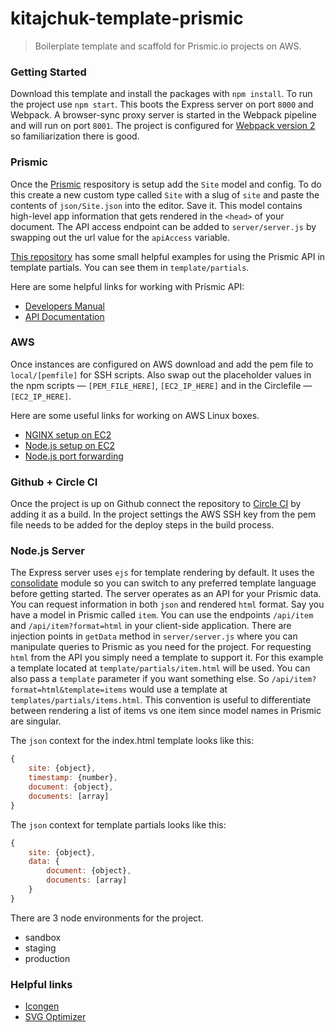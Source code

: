 kitajchuk-template-prismic
==========================

> Boilerplate template and scaffold for Prismic.io projects on AWS.



### Getting Started

Download this template and install the packages with `npm install`. To run the project use `npm start`. This boots the Express server on port `8000` and Webpack. A browser-sync proxy server is started in the Webpack pipeline and will run on port `8001`. The project is configured for [Webpack version 2](https://webpack.js.org/guides/migrating) so familiarization there is good.


### Prismic

Once the [Prismic](http://prismic.io) respository is setup add the `Site` model and config. To do this create a new custom type called `Site` with a slug of `site` and paste the contents of `json/Site.json` into the editor. Save it. This model contains high-level app information that gets rendered in the `<head>` of your document. The API access endpoint can be added to `server/server.js` by swapping out the url value for the `apiAccess` variable.

[This repository](https://github.com/kitajchuk/kitajchuk-www) has some small helpful examples for using the Prismic API in template partials. You can see them in `template/partials`.

Here are some helpful links for working with Prismic API:
* [Developers Manual](https://prismic.io/docs/old/documentation/developers-manual)
* [API Documentation](https://prismic.io/docs/old/documentation/api-documentation)


### AWS

Once instances are configured on AWS download and add the pem file to `local/[pemfile]` for SSH scripts. Also swap out the placeholder values in the npm scripts — `[PEM_FILE_HERE]`, `[EC2_IP_HERE]` and in the Circlefile — `[EC2_IP_HERE]`.

Here are some useful links for working on AWS Linux boxes.
* [NGINX setup on EC2](https://gist.github.com/dragonjet/270cf0139df45d1b7690)
* [Node.js setup on EC2](https://codeforgeek.com/2015/05/setup-node-development-environment-amazon-ec2)
* [Node.js port forwarding](https://gist.github.com/kentbrew/776580)


### Github + Circle CI

Once the project is up on Github connect the repository to [Circle CI](http://circleci.com) by adding it as a build. In the project settings the AWS SSH key from the pem file needs to be added for the deploy steps in the build process.


### Node.js Server

The Express server uses `ejs` for template rendering by default. It uses the [consolidate](https://www.npmjs.com/package/consolidate) module so you can switch to any preferred template language before getting started. The server operates as an API for your Prismic data. You can request information in both `json` and rendered `html` format. Say you have a model in Prismic called `item`. You can use the endpoints `/api/item` and `/api/item?format=html` in your client-side application. There are injection points in `getData` method in `server/server.js` where you can manipulate queries to Prismic as you need for the project. For requesting `html` from the API you simply need a template to support it. For this example a template located at `template/partials/item.html` will be used. You can also pass a `template` parameter if you want something else. So `/api/item?format=html&template=items` would use a template at `templates/partials/items.html`. This convention is useful to differentiate between rendering a list of items vs one item since model names in Prismic are singular.

The `json` context for the index.html template looks like this:
```javascript
{
    site: {object},
    timestamp: {number},
    document: {object},
    documents: [array]
}
```

The `json` context for template partials looks like this:
```javascript
{
    site: {object},
    data: {
        document: {object},
        documents: [array]
    }
}
```

There are 3 node environments for the project.

* sandbox
* staging
* production



### Helpful links

* [Icongen](http://iconogen.com)
* [SVG Optimizer](https://petercollingridge.appspot.com/svg-editor)
